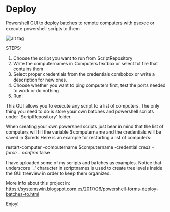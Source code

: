 # Deploy
Powershell GUI to deploy batches to remote computers with psexec or execute powershell scripts to them

![alt tag](https://4.bp.blogspot.com/-uknJpXqoqrI/WiGVDLsI9GI/AAAAAAAACAg/Kn6daIOjvagNaU0lXBcCgf59RCxFB5hmQCEwYBhgL/s640/deployGUIv2.jpg)

STEPS:
1. Choose the script you want to run from ScriptRepository
2. Write the computernames in Computers textbox or select txt file that contains them
3. Select proper credentials from the credentials combobox or write a description for new ones.
4. Choose whether you want to ping computers first, test the ports needed to work or do nothing
5. Run!

This GUI allows you to execute any script to a list of computers. The only thing you need to do is store your own batches and powershell scripts under 'ScriptRepository' folder.

When creating your own powershell scripts just bear in mind that the list of computers will fill the variable $computername and the credentials will be saved in $creds
Here is an example for restarting a list of computers:

restart-computer -computername $computername -credential $creds -force -confirm:$false

I have uploaded some of my scripts and batches as examples.
Notice that underscore '_' character in scriptnames is used to create tree levels inside the GUI treeview in order to keep them organized.

More info about this project in:
https://systemswin.blogspot.com.es/2017/06/powershell-forms-deploy-batches-to.html

Enjoy!
